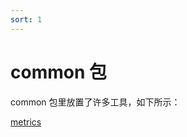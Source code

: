 ```yaml
---
sort: 1
---
```


# common 包

common 包里放置了许多工具，如下所示：

[metrics](https://232425wxy.github.io/chainer/Chinese/packages/common/metrics)